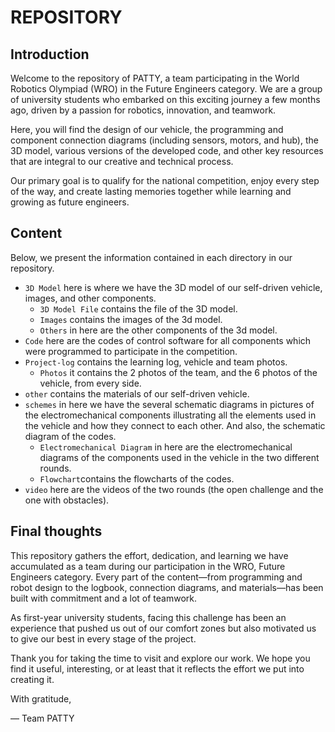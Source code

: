 REPOSITORY 
====

## Introduction

Welcome to the repository of PATTY, a team participating in the World Robotics Olympiad (WRO) in the Future Engineers category. We are a group of university students who embarked on this exciting journey a few months ago, driven by a passion for robotics, innovation, and teamwork.

Here, you will find the design of our vehicle, the programming and component connection diagrams (including sensors, motors, and hub), the 3D model, various versions of the developed code, and other key resources that are integral to our creative and technical process.

Our primary goal is to qualify for the national competition, enjoy every step of the way, and create lasting memories together while learning and growing as future engineers.


## Content

Below, we present the information contained in each directory in our repository.

* `3D Model` here is where we have the 3D model of our self-driven vehicle, images, and other components.
  - `3D Model File` contains the file of the 3D model.
  - `Images` contains the images of the 3d model.
  - `Others` in here are the other components of the 3d model.
* `Code` here are the codes of control software for all components which were programmed to participate in the competition.
* `Project-log` contains the learning log, vehicle and team photos.
  - `Photos` it contains the 2 photos of the team, and the 6 photos of the vehicle, from every side.
* `other` contains the materials of our self-driven vehicle.
* `schemes` in here we have the several schematic diagrams in pictures of the electromechanical components illustrating all the elements used in the vehicle and how they connect to each other. And also, the schematic diagram of the codes.
  - `Electromechanical Diagram` in here are the electromechanical diagrams of the components used in the vehicle in the two different rounds.
  - `Flowchart`contains the flowcharts of the codes.
* `video` here are the videos of the two rounds (the open challenge and the one with obstacles).




##  Final thoughts

This repository gathers the effort, dedication, and learning we have accumulated as a team during our participation in the WRO, Future Engineers category.
Every part of the content—from programming and robot design to the logbook, connection diagrams, and materials—has been built with commitment and a lot of teamwork.

As first-year university students, facing this challenge has been an experience that pushed us out of our comfort zones but also motivated us to give our best in every stage of the project.

Thank you for taking the time to visit and explore our work.
We hope you find it useful, interesting, or at least that it reflects the effort we put into creating it.

With gratitude,

— Team PATTY

